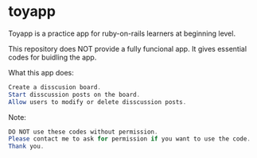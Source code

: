 # toyapp

Toyapp is a practice app for ruby-on-rails learners at beginning level.

This repository does NOT provide a fully funcional app. It gives essential codes for buidling the app.

What this app does:
```java
Create a disscusion board.
Start disscussion posts on the board.
Allow users to modify or delete disscussion posts.
```

Note:
```java
DO NOT use these codes without permission.
Please contact me to ask for permission if you want to use the code.
Thank you.
```
